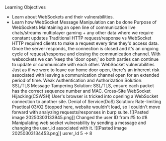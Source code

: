 Learning Objectives
- Learn about WebSockets and their vulnerabilities.
- Learn how WebSocket Message Manipulation can be done
Purpose of WebSockets
	Maintaining an open line of communication 
		live chats/streams
		multiplayer gaming
		+ any other data where we require constant updates
Traditional HTTP request/response vs WebSocket
	HTTP required clients to make a request every time they'd access data. 
	Once the server responds, the connection is closed and it's an ongoing cycle of request/response and closing the communication channel. 
	With websockets we can 'keep the 'door open,' so both parties can continue to update or communicate with each other. 
WebSocket vulnerabilities
	Just as if we were to leave our home door open, there's an inherent risk associated with leaving a communication channel open for an extended period of time.
		Weak Authentication and Authorization 
			Solution: SSL/TLS
		Message Tampering
			Solution: SSL/TLS, ensure each packet has the correct sequence number and MAC. 
		Cross-Site WebSocket Hijacking(CSWSH)
			User's browser is tricked into opening a WebSocket connection to another site. 
		Denial of Service(DoS)
			Solution: Rate-limiting
Practical 
	 03/02
		Stopped here, website wouldn't load, so I couldn't move forward with analyzing requests/responses in burp suite. 
	![[Pasted image 20250303133945.png]]
	Changed the user ID from #5 to #8
	Manipulating web socket vulnerability by sending a message and changing the user_id associated with it. 
	![[Pasted image 20250303134453.png]]
	usrer_Id 5 -> 8
